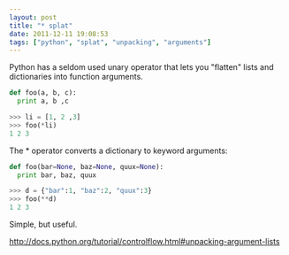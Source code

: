 ```yaml
---
layout: post
title: "* splat"
date: 2011-12-11 19:08:53
tags: ["python", "splat", "unpacking", "arguments"]
---
```


Python has a seldom used unary operator that lets you "flatten" lists and
dictionaries into function arguments.

```python
def foo(a, b, c):
  print a, b ,c

>>> li = [1, 2 ,3]
>>> foo(*li)
1 2 3
```

The * operator converts a dictionary to keyword arguments:

```python
def foo(bar=None, baz=None, quux=None):
  print bar, baz, quux

>>> d = {"bar":1, "baz":2, "quux":3}
>>> foo(**d)
1 2 3

```


Simple, but useful.

<http://docs.python.org/tutorial/controlflow.html#unpacking-argument-lists>
